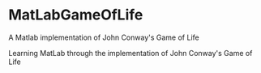 # MatLabGameOfLife
A Matlab implementation of John Conway's Game of Life

Learning MatLab through the implementation of John Conway's Game of Life
